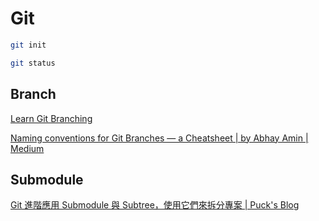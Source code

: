 # Git

```bash
git init 
```

```bash
git status
```

## Branch

[Learn Git Branching](https://learngitbranching.js.org/)

[Naming conventions for Git Branches — a Cheatsheet | by Abhay Amin | Medium](https://medium.com/@abhay.pixolo/naming-conventions-for-git-branches-a-cheatsheet-8549feca2534)

## Submodule

[Git 進階應用 Submodule 與 Subtree，使用它們來拆分專案 | Puck's Blog](https://blog.puckwang.com/posts/2020/git-submodule-vs-subtree/)


